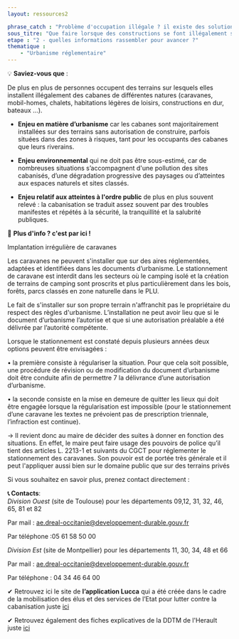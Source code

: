 ```yaml
---
layout: ressources2

phrase_catch : "Problème d'occupation illégale ? il existe des solutions !"
sous_titre: "Que faire lorsque des constructions se font illégalement sur des terrains privés"
etape : "2 - quelles informations rassembler pour avancer ?"
thematique :
    - "Urbanisme réglementaire"
---
```

  
💡 **Saviez-vous que** :  

De plus en plus de personnes occupent des terrains sur lesquels elles installent illégalement des cabanes de différentes natures (caravanes, mobil-homes, chalets, habitations légères de loisirs, constructions en dur, bateaux …). 

- **Enjeu en matière d’urbanisme** car les cabanes sont majoritairement installées sur des terrains sans autorisation de construire, parfois situées dans des zones à risques, tant pour les occupants des cabanes que leurs riverains.


- **Enjeu environnemental** qui ne doit pas être sous-estimé, car de nombreuses situations s’accompagnent d'une pollution des sites cabanisés, d’une dégradation progressive des paysages ou d’atteintes aux espaces naturels et sites classés. 


- **Enjeu relatif aux atteintes à l'ordre public** de plus en plus souvent relevé : la cabanisation se traduit assez souvent par des troubles manifestes et répétés à la sécurité, la tranquillité et la salubrité publiques. 


🚀 **Plus d'info ? c'est par ici !**  
  
Implantation irrégulière de caravanes

Les caravanes ne peuvent s'installer que sur des aires réglementées, adaptées et identifiées dans les documents d’urbanisme. Le stationnement de caravane est interdit dans les secteurs où le camping isolé et la création de terrains de camping sont proscrits et plus particulièrement dans les bois, forêts, parcs classés en zone naturelle dans le PLU.
 
Le fait de s'installer sur son propre terrain n'affranchit pas le propriétaire du respect des règles d'urbanisme. L’installation ne peut avoir lieu que si le document d’urbanisme l’autorise et que si une autorisation préalable a été délivrée par l’autorité compétente.

Lorsque le stationnement est constaté depuis plusieurs années deux options peuvent être envisagées :

• la première consiste à régulariser la situation. Pour que cela soit possible, une procédure de révision ou de modification du document d’urbanisme doit être conduite afin de permettre 7 la délivrance d’une autorisation d’urbanisme. 

• la seconde consiste en la mise en demeure de quitter les lieux qui doit être engagée lorsque la régularisation est impossible (pour le stationnement d’une caravane les textes ne prévoient pas de prescription triennale, l’infraction est continue).

→ Il revient donc au maire de décider des suites à donner en fonction des situations. En effet, le maire peut faire usage des pouvoirs de police qu’il tient des articles L. 2213-1 et suivants du CGCT pour réglementer le stationnement des caravanes. Son pouvoir est de portée très générale et il peut l'appliquer aussi bien sur le domaine public que sur des terrains privés


Si vous souhaitez en savoir plus, prenez contact directement  : 
  
**📞 Contacts**:    
*Division Ouest* (site de Toulouse) pour les départements 09,12, 31, 32, 46, 65, 81 et 82

Par mail : ae.dreal-occitanie@developpement-durable.gouv.fr

Par téléphone :05 61 58 50 00

*Division Est* (site de Montpellier) pour les départements 11, 30, 34, 48 et 66

Par mail : ae.dreal-occitanie@developpement-durable.gouv.fr

Par téléphone : 04 34 46 64 00 

✔ Retrouvez ici le site de **l’application Lucca** qui a été créée dans le cadre de la mobilisation des élus et des services de l’Etat pour lutter contre la cabanisation juste [ici](https://numeric-wave.eu/projets/lucca)

✔ Retrouvez également des fiches explicatives de la DDTM de l'Herault juste [ici](https://www.herault.gouv.fr/content/download/30343/209309/file/Fiches%20cabanisation.pdf) 
